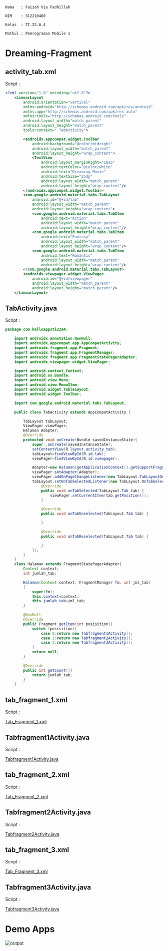 

`Nama   : Faizah Via Fadhillah`

`NIM    : 312210460`

`Kelas  : TI.22.A.4`

`Matkul : Pemrograman Mobile 1`


# Dreaming-Fragment

## activity_tab.xml

Script :

```xml
<?xml version="1.0" encoding="utf-8"?>
    <LinearLayout
        android:orientation="vertical"
        xmlns:android="http://schemas.android.com/apk/res/android"
        xmlns:app="http://schemas.android.com/apk/res-auto"
        xmlns:tools="http://schemas.android.com/tools"
        android:layout_width="match_parent"
        android:layout_height="match_parent"
        tools:context=".TabActivity">

        <androidx.appcompat.widget.Toolbar
            android:background="@color/midnight"
            android:layout_width="match_parent"
            android:layout_height="wrap_content">
            <TextView
                android:layout_marginRight="18sp"
                android:textColor="@color/white"
                android:text="Dreaming Movie"
                android:textSize="25dp"
                android:layout_width="match_parent"
                android:layout_height="wrap_content"/>
        </androidx.appcompat.widget.Toolbar>
        <com.google.android.material.tabs.TabLayout
            android:id="@+id/tab"
            android:layout_width="match_parent"
            android:layout_height="wrap_content">
            <com.google.android.material.tabs.TabItem
                android:text="Action"
                android:layout_width="match_parent"
                android:layout_height="wrap_content"/>
            <com.google.android.material.tabs.TabItem
                android:text="Fantasy"
                android:layout_width="match_parent"
                android:layout_height="wrap_content"/>
            <com.google.android.material.tabs.TabItem
                android:text="Romantic"
                android:layout_width="match_parent"
                android:layout_height="wrap_content"/>
        </com.google.android.material.tabs.TabLayout>
        <androidx.viewpager.widget.ViewPager
            android:id="@+id/viewpager"
            android:layout_width="match_parent"
            android:layout_height="match_parent"/>
    </LinearLayout>
```


## TabActivity.java

Script :

```java
package com.helloappsti22a4;

    import androidx.annotation.NonNull;
    import androidx.appcompat.app.AppCompatActivity;
    import androidx.fragment.app.Fragment;
    import androidx.fragment.app.FragmentManager;
    import androidx.fragment.app.FragmentStatePagerAdapter;
    import androidx.viewpager.widget.ViewPager;

    import android.content.Context;
    import android.os.Bundle;
    import android.view.Menu;
    import android.view.MenuItem;
    import android.widget.TableLayout;
    import android.widget.Toolbar;

    import com.google.android.material.tabs.TabLayout;

    public class TabActivity extends AppCompatActivity {

        TabLayout tabLayout;
        ViewPager viewPager;
        Halaman Adapter;
        @Override
        protected void onCreate(Bundle savedInstanceState){
            super .onCreate(savedInstanceState);
            setContentView(R.layout.activity_tab);
            tabLayout=findViewById(R.id.tab);
            viewPager=findViewById(R.id.viewpager);

            Adapter=new Halaman(getApplicationContext(),getSupportFragmentManager(),tabLayout.getTabCount());
            viewPager.setAdapter(Adapter);
            viewPager.addOnPageChangeListener(new TabLayout.TabLayoutOnPageChangeListener(tabLayout));
            tabLayout.setOnTabSelectedListener(new TabLayout.OnTabSelectedListener() {
                @Override
                public void onTabSelected(TabLayout.Tab tab) {
                    viewPager.setCurrentItem(tab.getPosition());
                }

                @Override
                public void onTabUnselected(TabLayout.Tab tab) {

                }

                @Override
                public void onTabReselected(TabLayout.Tab tab) {

                }
            });
        }
    }
    class Halaman extends FragmentStatePagerAdapter{
        Context context;
        int jumlah_tab;

        Halaman(Context context, FragmentManager fm, int jml_tab)
        {
            super(fm);
            this.context=context;
            this.jumlah_tab=jml_tab;
        }

        @NonNull
        @Override
        public Fragment getItem(int posisition){
            switch (posisition){
                case 0:return new Tabfragment1Activity();
                case 1:return new Tabfragment2Activity();
                case 2:return new Tabfragment3Activity();
            }
            return null;
        }

        @Override
        public int getCount(){
            return jumlah_tab;
        }
    }
```


## tab_fragment_1.xml

Script :

[Tab_Fragment_1.xml](app/src/main/res/layout/tab_fragment_1.xml)


## Tabfragment1Activity.java

Script :

[Tabfragment1Activity.java](app/src/main/java/com/helloappsti22a4/Tabfragment1Activity.java)


## tab_fragment_2.xml

Script :

[Tab_Fragment_2.xml](app/src/main/res/layout/tab_fragment_2.xml)


## Tabfragment2Activity.java

Script :

[Tabfragment2Activity.java](app/src/main/java/com/helloappsti22a4/Tabfragment2Activity.java)


## tab_fragment_3.xml

Script :

[Tab_Fragment_3.xml](app/src/main/res/layout/tab_fragment_3.xml)


## Tabfragment3Activity.java

Script :

[Tabfragment3Activity.java](app/src/main/java/com/helloappsti22a4/Tabfragment3Activity.java)


# Demo Apps

![output](gambar/demo.gif)
